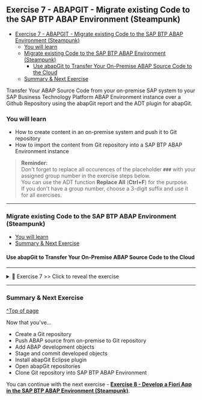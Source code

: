 
## Exercise 7 - ABAPGIT - Migrate existing Code to the SAP BTP ABAP Environment (Steampunk)

- [Exercise 7 - ABAPGIT - Migrate existing Code to the SAP BTP ABAP Environment (Steampunk)](#exercise-7---abapgit---migrate-existing-code-to-the-sap-btp-abap-environment-steampunk)
  - [You will learn](#you-will-learn)
  - [Migrate existing Code to the SAP BTP ABAP Environment (Steampunk)](#migrate-existing-code-to-the-sap-btp-abap-environment-steampunk)
    - [Use abapGit to Transfer Your On-Premise ABAP Source Code to the Cloud](#use-abapgit-to-transfer-your-on-premise-abap-source-code-to-the-cloud)
  - [Summary \& Next Exercise](#summary--next-exercise)

<!-- Exercise Description -->
Transfer Your ABAP Source Code from your on-premise SAP system to your SAP Business Technology Platform ABAP Environment instance over a Github Repository using the abapGit report and the ADT plugin for abapGit.


### You will learn  
- How to create content in an on-premise system and push it to Git repository
- How to import the content from Git repository into a SAP BTP ABAP Environment instance

> **Reminder:**   
> Don't forget to replace all occurences of the placeholder **`###`** with your assigned group number in the exercise steps below.  
> You can use the ADT function **Replace All** (**Ctrl+F**) for the purpose.   
> If you don't have a group number, choose a 3-digit suffix and use it for all exercises.

---

### Migrate existing Code to the SAP BTP ABAP Environment (Steampunk)

- [You will learn](#you-will-learn)
- [Summary & Next Exercise](#summary--next-exercise) 

#### Use abapGit to Transfer Your On-Premise ABAP Source Code to the Cloud

---

<details>
  <summary>🔵 Exercise 7 >> Click to reveal the exercise</summary>
  
1. [Please open this tutorial for this exercisse](https://developers.sap.com/tutorials/abap-environment-abapgit.html)

</details>

---

### Summary & Next Exercise
[^Top of page](#)

Now that you've... 
- Create a Git repository
- Push ABAP source from on-premise to Git repository
- Add ABAP development objects
- Stage and commit developed objects
- Install abapGit Eclipse plugin
- Open abapGit repositories
- Clone Git repository into SAP BTP ABAP Environment

You can continue with the next exercise - **[Exercise 8 - Develop a Fiori App in the SAP BTP ABAP Environment (Steampunk)](../ex8/README8.md)**.